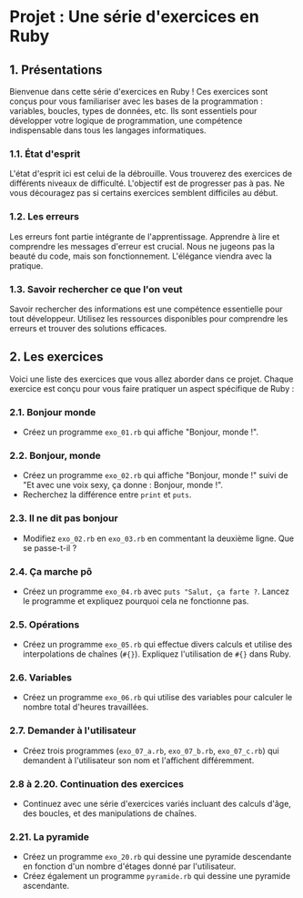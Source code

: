 # Projet : Une série d'exercices en Ruby

## 1. Présentations

Bienvenue dans cette série d'exercices en Ruby ! Ces exercices sont conçus pour vous familiariser avec les bases de la programmation : variables, boucles, types de données, etc. Ils sont essentiels pour développer votre logique de programmation, une compétence indispensable dans tous les langages informatiques.

### 1.1. État d'esprit

L'état d'esprit ici est celui de la débrouille. Vous trouverez des exercices de différents niveaux de difficulté. L'objectif est de progresser pas à pas. Ne vous découragez pas si certains exercices semblent difficiles au début.

### 1.2. Les erreurs

Les erreurs font partie intégrante de l'apprentissage. Apprendre à lire et comprendre les messages d'erreur est crucial. Nous ne jugeons pas la beauté du code, mais son fonctionnement. L'élégance viendra avec la pratique.

### 1.3. Savoir rechercher ce que l'on veut

Savoir rechercher des informations est une compétence essentielle pour tout développeur. Utilisez les ressources disponibles pour comprendre les erreurs et trouver des solutions efficaces.

## 2. Les exercices

Voici une liste des exercices que vous allez aborder dans ce projet. Chaque exercice est conçu pour vous faire pratiquer un aspect spécifique de Ruby :

### 2.1. Bonjour monde
- Créez un programme `exo_01.rb` qui affiche "Bonjour, monde !".

### 2.2. Bonjour, monde
- Créez un programme `exo_02.rb` qui affiche "Bonjour, monde !" suivi de "Et avec une voix sexy, ça donne : Bonjour, monde !". 
- Recherchez la différence entre `print` et `puts`.

### 2.3. Il ne dit pas bonjour
- Modifiez `exo_02.rb` en `exo_03.rb` en commentant la deuxième ligne. Que se passe-t-il ?

### 2.4. Ça marche pô
- Créez un programme `exo_04.rb` avec `puts "Salut, ça farte ?`. Lancez le programme et expliquez pourquoi cela ne fonctionne pas.

### 2.5. Opérations
- Créez un programme `exo_05.rb` qui effectue divers calculs et utilise des interpolations de chaînes (`#{}`). Expliquez l'utilisation de `#{}` dans Ruby.

### 2.6. Variables
- Créez un programme `exo_06.rb` qui utilise des variables pour calculer le nombre total d'heures travaillées. 

### 2.7. Demander à l'utilisateur
- Créez trois programmes (`exo_07_a.rb`, `exo_07_b.rb`, `exo_07_c.rb`) qui demandent à l'utilisateur son nom et l'affichent différemment.

### 2.8 à 2.20. Continuation des exercices
- Continuez avec une série d'exercices variés incluant des calculs d'âge, des boucles, et des manipulations de chaînes.

### 2.21. La pyramide
- Créez un programme `exo_20.rb` qui dessine une pyramide descendante en fonction d'un nombre d'étages donné par l'utilisateur.
- Créez également un programme `pyramide.rb` qui dessine une pyramide ascendante.

